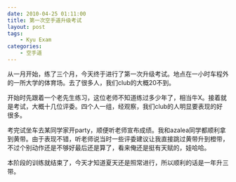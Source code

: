 ```yaml
---
date: 2010-04-25 01:11:00
title: 第一次空手道升级考试
layout: post
tags:
    - Kyu Exam
categories:
    - 空手道
---
```

从一月开始，练了三个月，今天终于进行了第一次升级考试。地点在一小时车程外的一所大学的体育场。去了很多人，我们club的大概20不到。

开始时先跟着一个老先生练习，这位老师不知道练过多少年了，相当牛X。接着就是考试，大概十几位评委。四个人一组，经观察，我们club的人明显要表现的好很多。

考完试坐车去某同学家开party，顺便听老师宣布成绩。我和azalea同学都顺利拿到黄带。由于表现不错，听老师说当时一些评委建议让我直接跳过黄带升到橙带，不过个别动作还是不够好最后还是算了，看来俺还是挺有天赋的，娃哈哈。

本阶段的训练就结束了，今天才知道夏天还是照常进行，所以顺利的话是一年升三带。
